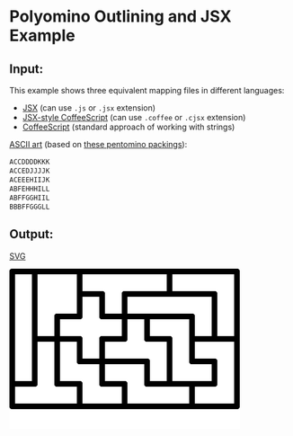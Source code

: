 # Polyomino Outlining and JSX Example

## Input:

This example shows three equivalent mapping files in different languages:
* [JSX](outlines.jsx) (can use `.js` or `.jsx` extension)
* [JSX-style CoffeeScript](outlines.cjsx) (can use `.coffee` or `.cjsx` extension)
* [CoffeeScript](outlines.coffee) (standard approach of working with strings)

[ASCII art](example.asc) (based on [these pentomino packings](https://en.wikipedia.org/wiki/Pentomino#/media/File:Pentomino_Puzzle_Solutions.svg)):

```
ACCDDDDKKK
ACCEDJJJJK
ACEEEHIIJK
ABFEHHHILL
ABFFGGHIIL
BBBFFGGGLL
```

## Output:

[SVG](example.svg)

![maze](example.svg)

